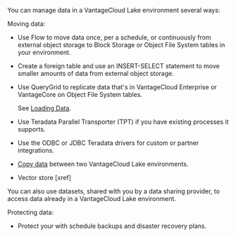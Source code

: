 You can manage data in a VantageCloud Lake environment several ways:

Moving data:

-   Use Flow to move data once, per a schedule, or continuously from external object storage to Block Storage or Object File System tables in your environment.


-   Create a foreign table and use an INSERT-SELECT statement to move smaller amounts of data from external object storage.


-   Use QueryGrid to replicate data that's in VantageCloud Enterprise or VantageCore on Object File System tables.

    See [Loading Data](https://docs.teradata.com/access/sources/dita/topic?dita:topicPath=zye1681862891537.dita&utm_source=console&utm_medium=iph).


-   Use Teradata Parallel Transporter (TPT) if you have existing processes it supports.


-   Use the ODBC or JDBC Teradata drivers for custom or partner integrations.


-   [Copy data](bgr1694118840100.md) between two VantageCloud Lake environments.


-   Vector store [xref]


You can also use datasets, shared with you by a data sharing provider, to access data already in a VantageCloud Lake environment.

Protecting data:

-   Protect your with schedule backups and disaster recovery plans.


